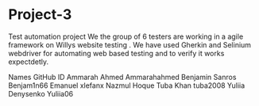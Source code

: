 # Project-3
Test automation project
We the group of 6 testers are working in a agile framework on Willys website testing .
We  have used Gherkin and Selinium webdriver for automating web based testing and to verify it works expectdetly.


Names                      GitHub ID
Ammarah Ahmed             Ammarahahmed 
Benjamin Sanros           Benjam1n66
Emanuel                   xlefanx
Nazmul Hoque
Tuba Khan                 tuba2008
Yuliia Denysenko          Yuliia06
